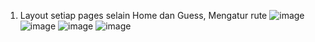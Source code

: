 1. Layout setiap pages selain Home dan Guess, Mengatur rute
   ![image](https://github.com/calvin0s/FE_project/assets/165680717/e5a4103d-b4f1-4ea5-9a2b-8d200430feea)
   ![image](https://github.com/calvin0s/FE_project/assets/165680717/d2de7379-6743-4758-8826-5ddd0632937c)
   ![image](https://github.com/calvin0s/FE_project/assets/165680717/14cd0f4f-8a91-4ac2-862b-1288a4fa8221)
   ![image](https://github.com/calvin0s/FE_project/assets/165680717/ecf5de09-37ed-4647-997e-7296dc435ad4)


